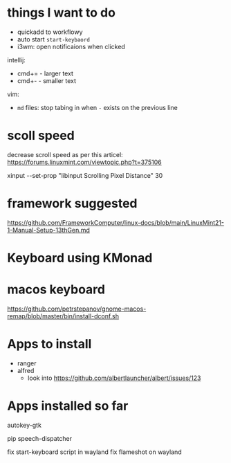 # things I want to do

- quickadd to workflowy
- auto start `start-keybaord`
- i3wm: open notificaions when clicked

intellij:
- cmd+= - larger text
- cmd+- - smaller text

vim:
- `md` files: stop tabing in when `-` exists on the previous line


# scoll speed
decrease scroll speed as per this articel: https://forums.linuxmint.com/viewtopic.php?t=375106

xinput --set-prop <ID> "libinput Scrolling Pixel Distance" 30


# framework suggested

https://github.com/FrameworkComputer/linux-docs/blob/main/LinuxMint21-1-Manual-Setup-13thGen.md

# Keyboard using KMonad


# macos keyboard
https://github.com/petrstepanov/gnome-macos-remap/blob/master/bin/install-dconf.sh


# Apps to install

- ranger
- alfred
    - look into https://github.com/albertlauncher/albert/issues/123


# Apps installed so far
autokey-gtk

pip
speech-dispatcher

fix start-keyboard script in wayland
fix flameshot on wayland

